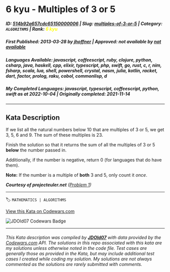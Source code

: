 # 6 kyu - Multiples of 3 or 5

##### **ID**: [514b92a657cdc65150000006](https://www.codewars.com/kata/514b92a657cdc65150000006) | **Slug**: [multiples-of-3-or-5](https://www.codewars.com/kata/514b92a657cdc65150000006) | **Category**: `ALGORITHMS` | **Rank**: <span style="color:yellow">6 kyu</span>

##### **First Published**: 2013-03-28 ***by*** [jhoffner](https://www.codewars.com/users/jhoffner) | **Approved**: *not available* ***by*** [*not available*](*https://www.codewars.com*)

##### **Languages Available**: javascript, coffeescript, ruby, clojure, python, csharp, java, haskell, cpp, elixir, typescript, php, swift, go, rust, c, r, nim, fsharp, scala, lua, shell, powershell, crystal, nasm, julia, kotlin, racket, dart, factor, prolog, raku, cobol, commonlisp, d

##### **My Completed Languages**: javascript, typescript, coffeescript, python, swift ***as at*** 2022-10-04 | **Originally completed**: 2021-11-14

---

## Kata Description


If we list all the natural numbers below 10 that are multiples of 3 or 5, we get 3, 5, 6 and 9. The sum of these multiples is 23.



Finish the solution so that it returns the sum of all the multiples of 3 or 5 **below** the number passed in. 

Additionally, if the number is negative, return 0 (for languages that do have them).



**Note:** If the number is a multiple of **both** 3 and 5, only count it *once*.

  

***Courtesy of projecteuler.net** ([Problem 1](https://projecteuler.net/problem=1))*



---


🏷 `MATHEMATICS | ALGORITHMS`


[View this Kata on Codewars.com](https://www.codewars.com/kata/514b92a657cdc65150000006)

![](https://www.codewars.com/users/jdold07/badges/large "JDOld07 Codewars Badge")

---

###### *This Kata description was compiled by [**JDOld07**](https://tpstech.dev) with data provided by the [Codewars.com](https://www.codewars.com) API.  The solutions in this repo associated with this kata are my solutions unless otherwise noted in the code file.  Test cases are generally those as provided in the Kata, but may include additional test cases I created while coding my solution.  My solutions are not always commented as the solutions are rarely submitted with comments.*
